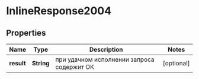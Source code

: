 # InlineResponse2004

## Properties
Name | Type | Description | Notes
------------ | ------------- | ------------- | -------------
**result** | **String** | при удачном исполнении запроса содержит OK |  [optional]
